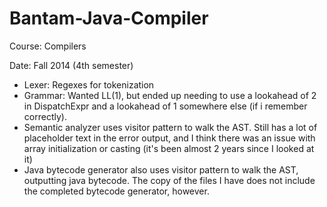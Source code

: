 # Bantam-Java-Compiler

Course: Compilers

Date: Fall 2014 (4th semester)

* Lexer: Regexes for tokenization
* Grammar: Wanted LL(1), but ended up needing to use a lookahead of 2 in DispatchExpr and a lookahead  of 1 somewhere else (if i remember correctly).
* Semantic analyzer uses visitor pattern to walk the AST. Still has a lot of placeholder text in the error output, and I think there was an issue with array initialization or casting (it's been almost 2 years since I looked at it)
* Java bytecode generator also uses visitor pattern to walk the AST, outputting java bytecode. The copy of the files I have does not include the completed bytecode generator, however.
